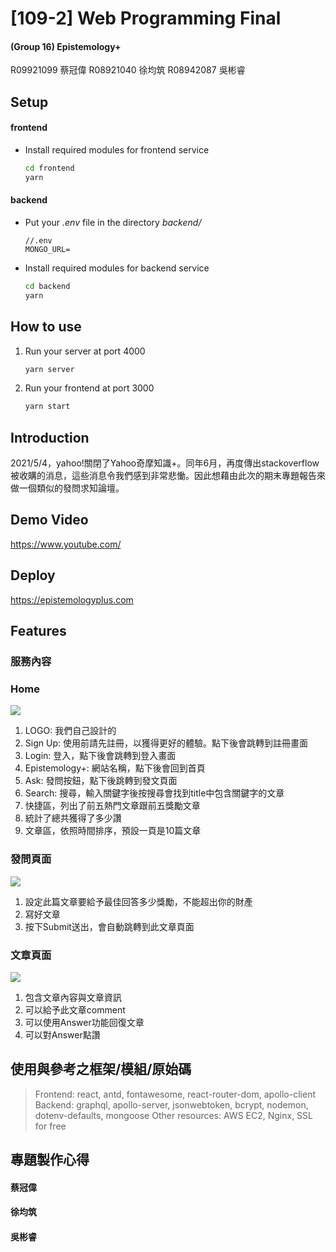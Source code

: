 # [109-2] Web Programming Final
#### (Group 16) Epistemology+
R09921099 蔡冠偉
R08921040 徐均筑
R08942087 吳彬睿

## Setup 
#### frontend
* Install required modules for frontend service

    ```cmd
    cd frontend
    yarn
    ```
#### backend
* Put your *.env* file in the directory *backend/* 

    ```node
    //.env
    MONGO_URL=
    ```
* Install required modules for backend service

    ```cmd
    cd backend
    yarn
    ```
## How to use
1. Run your server at port 4000
    ```cmd
    yarn server
    ```
2. Run your frontend at port 3000
    ```cmd
    yarn start
    ```
## Introduction
2021/5/4，yahoo!關閉了Yahoo奇摩知識+。同年6月，再度傳出stackoverflow被收購的消息，這些消息令我們感到非常悲慟。因此想藉由此次的期末專題報告來做一個類似的發問求知論壇。

## Demo Video
https://www.youtube.com/

## Deploy
https://epistemologyplus.com

## Features
### 服務內容

### Home
![](https://i.imgur.com/g0uyHWn.png)
1. LOGO: 我們自己設計的
2. Sign Up: 使用前請先註冊，以獲得更好的體驗。點下後會跳轉到註冊畫面
3. Login: 登入，點下後會跳轉到登入畫面
4. Epistemology+: 網站名稱，點下後會回到首頁
5. Ask: 發問按鈕，點下後跳轉到發文頁面
6. Search: 搜尋，輸入關鍵字後按搜尋會找到title中包含關鍵字的文章
7. 快捷區，列出了前五熱門文章跟前五獎勵文章
8. 統計了總共獲得了多少讚
9. 文章區，依照時間排序，預設一頁是10篇文章

### 發問頁面
![](https://i.imgur.com/98c2lkJ.png)
1. 設定此篇文章要給予最佳回答多少獎勵，不能超出你的財產
2. 寫好文章
3. 按下Submit送出，會自動跳轉到此文章頁面

### 文章頁面
![](https://i.imgur.com/2HrYofD.png)
1. 包含文章內容與文章資訊
2. 可以給予此文章comment
3. 可以使用Answer功能回復文章
4. 可以對Answer點讚


## 使用與參考之框架/模組/原始碼
> Frontend: react, antd, fontawesome, react-router-dom, apollo-client
> Backend: graphql, apollo-server, jsonwebtoken, bcrypt, nodemon, dotenv-defaults, mongoose
> Other resources: AWS EC2, Nginx, SSL for free

## 專題製作心得
#### 蔡冠偉
#### 徐均筑
#### 吳彬睿
